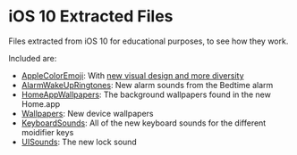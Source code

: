 # iOS 10 Extracted Files

Files extracted from iOS 10 for educational purposes, to see how they work.

Included are:
- [AppleColorEmoji](https://github.com/roonieone/extracted-files/tree/master/AppleColorEmoji): With [new visual design and more diversity](http://9to5mac.com/2016/08/01/ios-10-will-include-over-100-new-emoji-new-diversity-options-and-popular-emoji-redesigns/)
- [AlarmWakeUpRingtones](https://github.com/roonieone/extracted-files/tree/master/AlarmWakeUpRingtones): New alarm sounds from the Bedtime alarm
- [HomeAppWallpapers](https://github.com/roonieone/extracted-files/tree/master/HomeAppWallpapers): The background wallpapers found in the new Home.app
- [Wallpapers](https://github.com/roonieone/extracted-files/tree/master/Wallpapers): New device wallpapers
- [KeyboardSounds](https://github.com/roonieone/extracted-files/tree/master/KeyboardSounds): All of the new keyboard sounds for the different moidifier keys
- [UISounds](https://github.com/roonieone/extracted-files/tree/master/UISounds): The new lock sound
